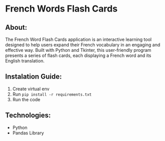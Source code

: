 # French Words Flash Cards

## About:

The French Word Flash Cards application is an interactive learning tool designed to help users expand their French vocabulary in an engaging and effective way. Built with Python and Tkinter, this user-friendly program presents a series of flash cards, each displaying a French word and its English translation.

## Instalation Guide:

1. Create virtual env
2. Run `pip install -r requirements.txt`
3. Run the code

## Technologies:

- Python
- Pandas Library

